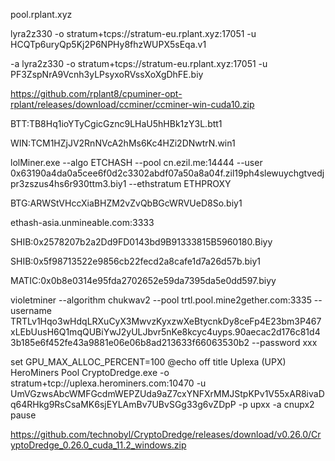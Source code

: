 
pool.rplant.xyz

lyra2z330 -o stratum+tcps://stratum-eu.rplant.xyz:17051 -u HCQTp6uryQp5Kj2P6NPHy8fhzWUPX5sEqa.v1

-a lyra2z330 -o stratum+tcps://stratum-eu.rplant.xyz:17051 -u PF3ZspNrA9Vcnh3yLPsyxoRVssXoXgDhFE.biy

https://github.com/rplant8/cpuminer-opt-rplant/releases/download/ccminer/ccminer-win-cuda10.zip

 BTT:TB8Hq1ioYTyCgicGznc9LHaU5hHBk1zY3L.btt1

  WIN:TCM1HZjJV2RnNVcA2hMs6Kc4HZi2DNwtrN.win1

  lolMiner.exe --algo ETCHASH --pool cn.ezil.me:14444 --user 0x63190a4da0a5cee6f0d2c3302abdf07a50a8a04f.zil19ph4slewuychgtvedjpr3zszus4hs6r930ttm3.biy1 --ethstratum ETHPROXY 

  BTG:ARWStVHccXiaBHZM2vZvQbBGcWRVUeD8So.biy1

 ethash-asia.unmineable.com:3333

  SHIB:0x2578207b2a2Dd9FD0143bd9B91333815B5960180.Biyy

 SHIB:0x5f98713522e9856cb22fecd2a8cafe1d7a26d57b.biy1

 MATIC:0x0b8e0314e95fda2702652e59da7395da5e0dd597.biyy

  violetminer --algorithm chukwav2 --pool trtl.pool.mine2gether.com:3335 --username TRTLv1Hqo3wHdqLRXuCyX3MwvzKyxzwXeBtycnkDy8ceFp4E23bm3P467xLEbUusH6Q1mqQUBiYwJ2yULJbvr5nKe8kcyc4uyps.90aecac2d176c81d43b185e6f452fe43a9881e06e06b8ad213633f66063530b2 --password xxx

set GPU_MAX_ALLOC_PERCENT=100
@echo off
title Uplexa (UPX) HeroMiners Pool
CryptoDredge.exe -o stratum+tcp://uplexa.herominers.com:10470 -u UmVGzwsAbcWMFGcdmWEPZUda9aZ7cxYNFXrMMJStpKPv1V55xAR8ivaDq64RHkg9RsCsaMK6sjEYLAmBv7UBvSGg33g6vZDpP -p upxx -a cnupx2
pause

  https://github.com/technobyl/CryptoDredge/releases/download/v0.26.0/CryptoDredge_0.26.0_cuda_11.2_windows.zip
